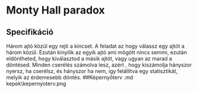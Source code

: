 # Monty Hall paradox
## Specifikáció
Három ajtó közül egy rejti a kincset. A feladat az hogy válassz egy ajtót a három közül. Ezután kinyílik az egyik ajtó ami mögött nincs semmi, ezután eldöntheted, hogy kiválasztod a másik ajtót, vagy ugyan az marad a döntésed. 
Minden cserélés számolva lesz, azért , hogy kiszámolja hányszor nyersz, ha cserélsz, és hányszor ha nem, így felállítva egy statisztikát, melyik az érdemesebb döntés.
##Képernyőterv
.md kepek\kepernyoterv.png